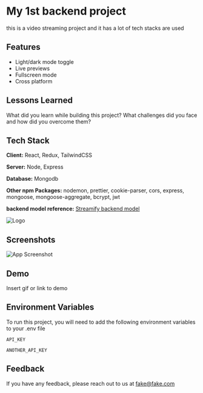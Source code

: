 # My 1st backend project

this is a video streaming project and it has a lot of tech stacks are used

## Features

- Light/dark mode toggle
- Live previews
- Fullscreen mode
- Cross platform

## Lessons Learned

What did you learn while building this project? What challenges did you face and how did you overcome them?

## Tech Stack

**Client:** React, Redux, TailwindCSS

**Server:** Node, Express

**Database:** Mongodb

**Other npm Packages:** nodemon, prettier, cookie-parser, cors, express, mongoose, mongoose-aggregate, bcrypt, jwt

**backend model reference:** [Streamify backend model](https://app.eraser.io/workspace/gXL9Qc8pBPRyMejkwLT2)

![Logo](https://sharkcom.se/app/uploads/2021/02/Logga-1536x1144.png)

## Screenshots

![App Screenshot](https://via.placeholder.com/468x300?text=App+Screenshot+Here)

## Demo

Insert gif or link to demo

## Environment Variables

To run this project, you will need to add the following environment variables to your .env file

`API_KEY`

`ANOTHER_API_KEY`

## Feedback

If you have any feedback, please reach out to us at fake@fake.com
